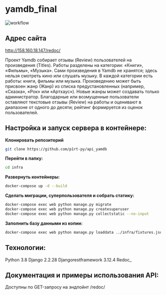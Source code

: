 # yamdb_final

![workflow](https://github.com/ya-bessmerti/yamdb_final/actions/workflows/yamdb_workflow.yml/badge.svg)

## Адрес сайта
http://158.160.18.147/redoc/

Проект Yamdb собирает отзывы (Review) пользователей на произведения (Titles).
Работы разделены на категории: «Книги», «Фильмы», «Музыка».
Сами произведения в Yamdb не хранятся; здесь нельзя смотреть кино или слушать музыку.
В каждой категории есть работы: книги, фильмы или музыка.
Произведению может быть присвоен жанр (Жанр) из списка предустановленных (например, «Сказка», «Рок» или «Артхаус»).
Новые жанры может создавать только администратор.
Благодарные или возмущенные пользователи оставляют текстовые отзывы (Review) на работы и оценивают в диапазоне от одного до десяти; рейтинг формируется из оценок пользователей.


## Настройка и запуск сервера в контейнере:

**Клонировать репозиторий**
```bash
git clone https://github.com/p1rt-py/api_yamdb
```
**Перейти в папку:**
```bash
cd infra
```
**Развернуть контейнеры:**
```bash
docker-compose up -d --build 
```

**Сделать миграции, суперпользователя и собрать статику:**
```bash
docker-compose exec web python manage.py migrate
docker-compose exec web python manage.py createsuperuser
docker-compose exec web python manage.py collectstatic --no-input
```

**Заполнить базу данными из копии:**
```bash
docker-compose exec web python manage.py loaddata ../infra/fixtures.json 
```


## Технологии:
Python 3.8
Django 2.2.28
Djangorestframework 3.12.4
Redoc_

## Документация и примеры использования API:
Доступны по GET-запросу на эндпойнт /redoc/
